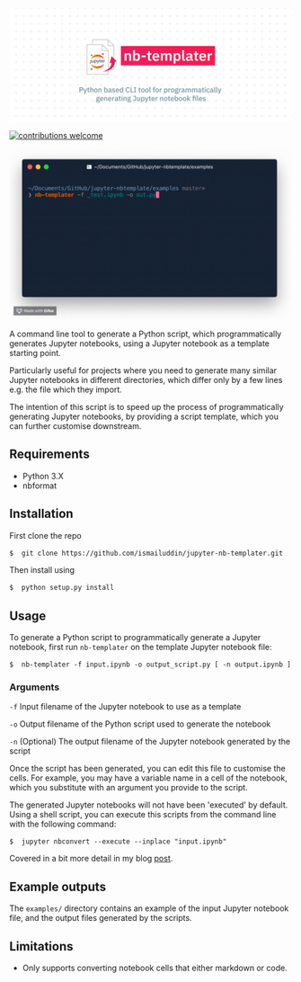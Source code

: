 ![](nb-templater-header.png)

[![contributions welcome](https://img.shields.io/badge/contributions-welcome-brightgreen.svg?style=flat)](https://github.com/ismailuddin/jupyter-nb-templater/issues)

![Tool preview](preview.gif)

A command line tool to generate a Python script, which programmatically generates Jupyter notebooks, using a Jupyter notebook as a template starting point.

Particularly useful for projects where you need to generate many similar Jupyter notebooks in different directories, which differ only by a few lines e.g. the file which they import.

The intention of this script is to speed up the process of programmatically generating Jupyter notebooks, by providing a script template, which you can further customise downstream.

## Requirements
* Python 3.X 
* nbformat


## Installation
First clone the repo

```bash
$  git clone https://github.com/ismailuddin/jupyter-nb-templater.git
```

Then install using

```bash
$  python setup.py install
```


## Usage
To generate a Python script to programmatically generate a Jupyter notebook, first run `nb-templater` on the template Jupyter notebook file:

```shell
$  nb-templater -f input.ipynb -o output_script.py [ -n output.ipynb ]
```

### Arguments
`-f`      Input filename of the Jupyter notebook to use as a template

`-o`      Output filename of the Python script used to generate the notebook

`-n`      (Optional) The output filename of the Jupyter notebook generated by the script

Once the script has been generated, you can edit this file to customise the cells. For example, you may have a variable name in a cell of the notebook, which you substitute with an argument you provide to the script.

The generated Jupyter notebooks will not have been 'executed' by default. Using a shell script, you can execute this scripts from the command line with the following command:

```shell
$  jupyter nbconvert --execute --inplace "input.ipynb"
```

Covered in a bit more detail in my blog [post](https:/ismailuddin.github.io/python/general/2018/09/30/Jupyter-nbtemplater.html).

## Example outputs
The `examples/` directory contains an example of the input Jupyter notebook file, and the output files generated by the scripts.

## Limitations
* Only supports converting notebook cells that either markdown or code. 

